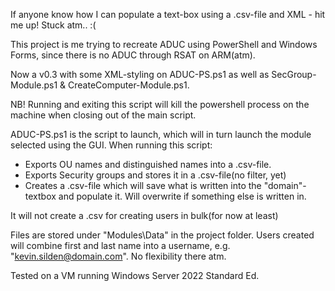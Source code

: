 If anyone know how I can populate a text-box using a .csv-file and XML - hit me up! Stuck atm.. :(

This project is me trying to recreate ADUC using PowerShell and Windows Forms, since there is no ADUC through RSAT on ARM(atm).

Now a v0.3 with some XML-styling on ADUC-PS.ps1 as well as SecGroup-Module.ps1 & CreateComputer-Module.ps1.

NB! Running and exiting this script will kill the powershell process on the machine when closing out of the main script.

ADUC-PS.ps1 is the script to launch, which will in turn launch the module selected using the GUI.
When running this script:
  - Exports OU names and distinguished names into a .csv-file.
  - Exports Security groups and stores it in a .csv-file(no filter, yet)
  - Creates a .csv-file which will save what is written into the "domain"-textbox and populate it. Will overwrite if something else is written in.

It will not create a .csv for creating users in bulk(for now at least)

Files are stored under "Modules\Data" in the project folder.
Users created will combine first and last name into a username, e.g. "kevin.silden@domain.com". No flexibility there atm.

Tested on a VM running Windows Server 2022 Standard Ed.
